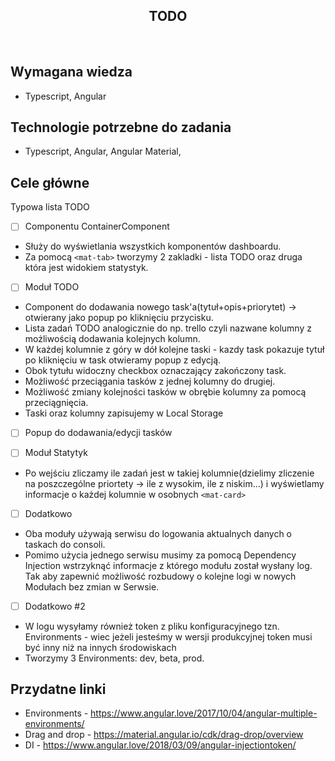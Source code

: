 <h2 align="center">TODO</h2>

<br>

## Wymagana wiedza

- Typescript, Angular

## Technologie potrzebne do zadania

- Typescript, Angular, Angular Material,

## Cele główne

Typowa lista TODO

- [ ] Componentu ContainerComponent

* Służy do wyświetlania wszystkich komponentów dashboardu.
* Za pomocą `<mat-tab>` tworzymy 2 zakladki - lista TODO oraz druga która jest widokiem statystyk.

- [ ] Moduł TODO

* Component do dodawania nowego task'a(tytuł+opis+priorytet) -> otwierany jako popup po kliknięciu przycisku.
* Lista zadań TODO analogicznie do np. trello czyli nazwane kolumny z możliwością dodawania kolejnych kolumn.
* W każdej kolumnie z góry w dół kolejne taski - kazdy task pokazuje tytuł po kliknięciu w task otwieramy popup z edycją.
* Obok tytułu widoczny checkbox oznaczający zakończony task.
* Możliwość przeciągania tasków z jednej kolumny do drugiej.
* Możliwość zmiany kolejności tasków w obrębie kolumny za pomocą przeciągnięcia.
* Taski oraz kolumny zapisujemy w Local Storage

- [ ] Popup do dodawania/edycji tasków

- [ ] Moduł Statytyk

* Po wejściu zliczamy ile zadań jest w takiej kolumnie(dzielimy zliczenie na poszczególne priortety -> ile z wysokim, ile z niskim...) i wyświetlamy informacje o każdej kolumnie w osobnych `<mat-card>`

- [ ] Dodatkowo

* Oba moduły używają serwisu do logowania aktualnych danych o taskach do consoli.
* Pomimo użycia jednego serwisu musimy za pomocą Dependency Injection wstrzyknąć informacje z którego modułu został wysłany log. Tak aby zapewnić możliwość rozbudowy o kolejne logi w nowych Modułach bez zmian w Serwsie.

- [ ] Dodatkowo #2

* W logu wysyłamy również token z pliku konfiguracyjnego tzn. Environments - wiec jeżeli jesteśmy w wersji produkcyjnej token musi być inny niż na innych środowiskach
* Tworzymy 3 Environments: dev, beta, prod.

## Przydatne linki

- Environments - https://www.angular.love/2017/10/04/angular-multiple-environments/
- Drag and drop - https://material.angular.io/cdk/drag-drop/overview
- DI - https://www.angular.love/2018/03/09/angular-injectiontoken/
